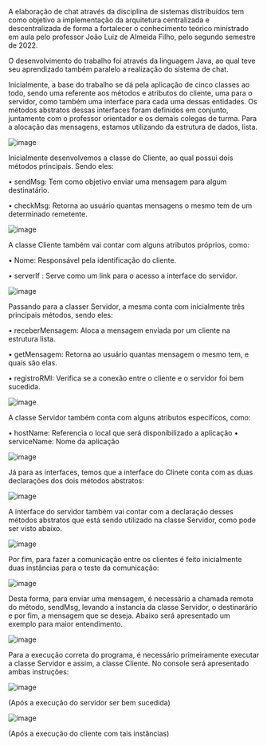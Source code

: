 A elaboração de chat através da disciplina de sistemas distribuídos tem como objetivo a implementação da arquitetura centralizada e descentralizada de forma a fortalecer o conhecimento teórico ministrado em aula pelo professor João Luiz de Almeida Filho, pelo segundo semestre de 2022.

O desenvolvimento do trabalho foi através da linguagem Java, ao qual teve seu aprendizado também paralelo a realização do sistema de chat.

Inicialmente, a base do trabalho se dá pela aplicação de cinco classes ao todo, sendo uma referente aos métodos e atributos do cliente, uma para o servidor, como também uma interface para cada uma dessas entidades. Os métodos abstratos dessas interfaces foram definidos em conjunto, juntamente com o professor orientador e os demais colegas de turma. Para a alocação das mensagens, estamos utilizando da estrutura de dados, lista.

![image](https://user-images.githubusercontent.com/105815500/206909303-bb6042fc-a315-4de7-bf7a-939606b5c2eb.png)

Inicialmente desenvolvemos a classe do Cliente, ao qual possui dois métodos principais. Sendo eles: 

•	sendMsg: Tem como objetivo enviar uma mensagem para algum destinatário.

•	checkMsg: Retorna ao usuário quantas mensagens o mesmo tem de um determinado remetente.

![image](https://user-images.githubusercontent.com/105815500/206910157-306ea9be-16b7-43c2-a4c7-e9e2f613eba8.png)

A classe Cliente também vai contar com alguns atributos próprios, como:

•	Nome: Responsável pela identificação do cliente.

•	serverIf : Serve como um link para o acesso a interface do servidor.

![image](https://user-images.githubusercontent.com/105815500/206910199-119b5cc5-d9cc-4434-ba89-0b6a48379f73.png)

Passando para a classer Servidor, a mesma conta com inicialmente três principais métodos, sendo eles:

•	receberMensagem: Aloca a mensagem enviada por um cliente na estrutura lista.

•	getMensagem: Retorna ao usuário quantas mensagem o mesmo tem, e quais são elas.

• registroRMI: Verifica se a conexão entre o cliente e o servidor foi bem sucedida.

![image](https://user-images.githubusercontent.com/105815500/206910674-6face70b-7101-4eda-90e9-321262ef6162.png)

A classe Servidor também conta com alguns atributos específicos, como:

• hostName: Referencia o local que será disponibilizado a aplicação
• serviceName: Nome da aplicação

![image](https://user-images.githubusercontent.com/105815500/206910844-8827e2bc-2b35-41ec-87ee-e82ba13c4bab.png)

Já para as interfaces, temos que a interface do Clinete conta com as duas declarações dos dois métodos abstratos:

![image](https://user-images.githubusercontent.com/105815500/206911185-b91cdb02-66d9-49b8-a6a6-dd5b6b9f20a2.png)

A interface do servidor também vai contar com a declaração desses métodos abstratos que está sendo utilizado na classe Servidor, como pode ser visto abaixo.

![image](https://user-images.githubusercontent.com/105815500/206911211-87f99c8a-8581-4ed7-a3b9-6837913cb7e2.png)

Por fim, para fazer a comunicação entre os clientes é feito inicialmente duas instâncias para o teste da comunicação:

![image](https://user-images.githubusercontent.com/105815500/206911390-3ca378d7-23fb-417e-9fac-00fda2cfd94a.png)

Desta forma, para enviar uma mensagem, é necessário a chamada remota do método, sendMsg, levando a instancia da classe Servidor, o destinarário e por fim, a mensagem que se deseja. Abaixo será apresentado um exemplo para maior entendimento.

![image](https://user-images.githubusercontent.com/105815500/206911511-dd5b455d-e004-4644-968d-650038585908.png)

Para a execução correta do programa, é necessário primeiramente executar a classe Servidor e assim, a classe Cliente. No console será apresentado ambas instruções:

![image](https://user-images.githubusercontent.com/105815500/206911642-b1951bf5-6631-46a7-bb1c-5e427191a556.png)

(Após a execução do servidor ser bem sucedida)

![image](https://user-images.githubusercontent.com/105815500/206911702-68e2a4cb-4fc3-476a-ada1-b240c7f4c5c9.png)

(Após a execução do cliente com tais instâncias)
